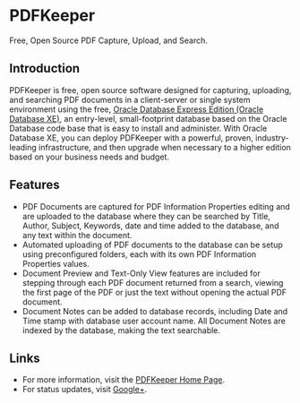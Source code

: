 # PDFKeeper
Free, Open Source PDF Capture, Upload, and Search.

## Introduction
PDFKeeper is free, open source software designed for capturing, uploading, and searching PDF documents in a client-server or single system environment using the free,  [Oracle Database Express Edition (Oracle Database XE)](http://www.oracle.com/technetwork/database/database-technologies/express-edition/overview/index.html), an entry-level, small-footprint database based on the Oracle Database code base that is easy to install and administer. With Oracle Database XE, you can deploy PDFKeeper with a powerful, proven, industry-leading infrastructure, and then upgrade when necessary to a higher edition based on your business needs and budget.

## Features
* PDF Documents are captured for PDF Information Properties editing and are uploaded to the database where they can be searched by Title, Author, Subject, Keywords, date and time added to the database, and any text within the document. 
* Automated uploading of PDF documents to the database can be setup using preconfigured folders, each with its own PDF Information Properties values. 
* Document Preview and Text-Only View features are included for stepping through each PDF document returned from a search, viewing the first page of the PDF or just the text without opening the actual PDF document. 
* Document Notes can be added to database records, including Date and Time stamp with database user account name. All Document Notes are indexed by the database, making the text searchable.

## Links
* For more information, visit the [PDFKeeper Home Page](https://bit.ly/pdfkeeper).
* For status updates, visit [Google+](https://plus.google.com/103180603238817050437).
